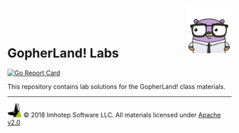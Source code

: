 <img src="assets/gophernand.png" align="right" width="100" height="auto"/>

<br/>
<br/>
<br/>

# GopherLand! Labs

[![Go Report Card](https://goreportcard.com/badge/github.com/gopherland/labs)](https://goreportcard.com/report/github.com/gopherland/labs)


This repository contains lab solutions for the GopherLand! class materials.


---
<img src="assets/imhotep_logo.png" width="32" height="auto"/> © 2018 Imhotep Software LLC.
All materials licensed under [Apache v2.0](http://www.apache.org/licenses/LICENSE-2.0)
